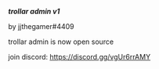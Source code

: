 ***trollar admin v1***

by jjthegamer#4409

trollar admin is now open source

join discord: https://discord.gg/vgUr6rrAMY
